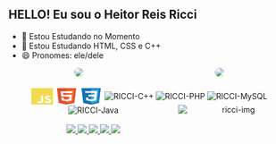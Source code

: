 ## HELLO! Eu sou o Heitor Reis Ricci

- 🔭 Estou Estudando no Momento
- 🌱 Estou Estudando HTML, CSS e C++
- 😄 Pronomes: ele/dele

<div style="display: flex; justify-content: space-around; align-items: center;">

  <a href="https://github.com/riccidev-cmd">
    <img height="180" src="https://github-readme-stats.vercel.app/api?username=riccidev-cmd&show_icons=true&theme=tokyonight&include_all_commits=true&locale=pt-br" style="border-radius: 10px;"/>
  </a>

  <a href="https://github.com/riccidev-cmd">
    <img height="180" src="https://github-readme-stats.vercel.app/api?username=riccidev-cmd&show_icons=true&theme=tokyonight&include_all_commits=true&locale=pt-br" style="border-radius: 10px;"/>
  </a>

</div>

<br>

<div style="display: inline_block; text-align: center;">
  <img align="center" alt="RICCI-Js" height="30" width="40" src="https://raw.githubusercontent.com/devicons/devicon/master/icons/javascript/javascript-plain.svg">
  <img align="center" alt="RICCI-HTML" height="30" width="40" src="https://raw.githubusercontent.com/devicons/devicon/master/icons/html5/html5-original.svg">
  <img align="center" alt="RICCI-CSS" height="30" width="40" src="https://raw.githubusercontent.com/devicons/devicon/master/icons/css3/css3-original.svg">
  <img align="center" alt="RICCI-C++" height="30" width="40" src="https://cdn.jsdelivr.net/gh/devicons/devicon@latest/icons/cplusplus/cplusplus-original.svg">
  <img align="center" alt="RICCI-PHP" height="30" width="40" src="https://cdn.jsdelivr.net/gh/devicons/devicon@latest/icons/php/php-original.svg">
  <img align="center" alt="RICCI-MySQL" height="30" width="40" src="https://cdn.jsdelivr.net/gh/devicons/devicon@latest/icons/mysql/mysql-original.svg">
  <img align="center" alt="RICCI-Java" height="30" width="40" src="https://cdn.jsdelivr.net/gh/devicons/devicon@latest/icons/java/java-original-wordmark.svg">
  <img align="right" alt="ricci-img" height="300" width="200" src="https://github.com/user-attachments/assets/2ab3cf68-4e9f-475f-9597-62d7e1ce06e3" />
</div>

<br>

<div style="text-align: center;"> 
  <a href="https://www.instagram.com/heitorriccii" target="_blank">
    <img src="https://img.shields.io/badge/-Instagram-%23E4405F?style=for-the-badge&logo=instagram&logoColor=white" target="_blank">
  </a>
  <a href="https://www.twitch.tv/ricci41" target="_blank">
    <img src="https://img.shields.io/badge/Twitch-9146FF?style=for-the-badge&logo=twitch&logoColor=white" target="_blank">
  </a>
  <a href="https://discord.gg/eoscara" target="_blank">
    <img src="https://img.shields.io/badge/Discord-7289DA?style=for-the-badge&logo=discord&logoColor=white" target="_blank">
  </a> 
  <a href="mailto:heitor.reis.ricci@gmail.com">
    <img src="https://img.shields.io/badge/-Gmail-%23333?style=for-the-badge&logo=gmail&logoColor=white" target="_blank">
  </a>
  <a href="https://www.linkedin.com/in/heitor-reis-ricci-852382357?utm_source=share&utm_campaign=share_via&utm_content=profile&utm_medium=android_app" target="_blank">
    <img src="https://img.shields.io/badge/-LinkedIn-%230077B5?style=for-the-badge&logo=linkedin&logoColor=white" target="_blank">
  </a> 
</div>
